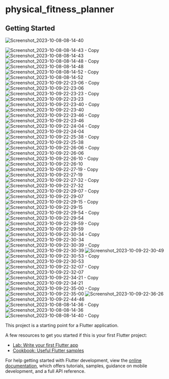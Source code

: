 # physical_fitness_planner


## Getting Started
![Screenshot_2023-10-08-08-14-40](https://github.com/Tarekyousseff/physical_fitness_planner/assets/149389639/ec06ed26-0f6a-4653-ab92-e0f140b8ae0d)  

![Screenshot_2023-10-08-08-14-43 - Copy](https://github.com/Tarekyousseff/physical_fitness_planner/assets/149389639/e5c4cd93-422d-42f9-aa8e-1f9a7b0bdf5b)
![Screenshot_2023-10-08-08-14-43](https://github.com/Tarekyousseff/physical_fitness_planner/assets/149389639/b026cc6c-9a3a-4b22-acc2-a52915a8761a)
![Screenshot_2023-10-08-08-14-48 - Copy](https://github.com/Tarekyousseff/physical_fitness_planner/assets/149389639/e0a9a3a6-7705-4d00-89be-c1707e9f4d6a)
![Screenshot_2023-10-08-08-14-48](https://github.com/Tarekyousseff/physical_fitness_planner/assets/149389639/ea639512-9f70-46ef-9b2c-f0c7d6512fe5)
![Screenshot_2023-10-08-08-14-52 - Copy](https://github.com/Tarekyousseff/physical_fitness_planner/assets/149389639/a36f68ec-5264-4a3d-a57e-82f1413571fd)
![Screenshot_2023-10-08-08-14-52](https://github.com/Tarekyousseff/physical_fitness_planner/assets/149389639/d794fb23-0089-4df8-9545-84132930af23)
![Screenshot_2023-10-09-22-23-06 - Copy](https://github.com/Tarekyousseff/physical_fitness_planner/assets/149389639/49b6dccf-37ee-4447-8c54-c2564ed074dc)
![Screenshot_2023-10-09-22-23-06](https://github.com/Tarekyousseff/physical_fitness_planner/assets/149389639/1301bfdd-d358-4284-ad11-cdc75db7fec4)
![Screenshot_2023-10-09-22-23-23 - Copy](https://github.com/Tarekyousseff/physical_fitness_planner/assets/149389639/86aeb15e-3f78-4c92-b11b-1bc73ee149c7)
![Screenshot_2023-10-09-22-23-23](https://github.com/Tarekyousseff/physical_fitness_planner/assets/149389639/61e23855-b272-4903-8873-c72bf488816e)
![Screenshot_2023-10-09-22-23-40 - Copy](https://github.com/Tarekyousseff/physical_fitness_planner/assets/149389639/cd02a115-19d3-4b36-be6a-58d2cf5c68d3)
![Screenshot_2023-10-09-22-23-40](https://github.com/Tarekyousseff/physical_fitness_planner/assets/149389639/91d6aaa0-11b9-4038-b72b-10a06a82d8ff)
![Screenshot_2023-10-09-22-23-46 - Copy](https://github.com/Tarekyousseff/physical_fitness_planner/assets/149389639/478d7dec-6a0e-4551-8899-ac8c4a8c4485)
![Screenshot_2023-10-09-22-23-46](https://github.com/Tarekyousseff/physical_fitness_planner/assets/149389639/08a8a9c2-a5bd-4634-8011-5bf90b5b197c)
![Screenshot_2023-10-09-22-24-04 - Copy](https://github.com/Tarekyousseff/physical_fitness_planner/assets/149389639/16ebe38d-fcda-4b7d-a870-cffb9f4e6f12)
![Screenshot_2023-10-09-22-24-04](https://github.com/Tarekyousseff/physical_fitness_planner/assets/149389639/1cd5b4c0-462b-49f7-9c22-b7916dd8b949)
![Screenshot_2023-10-09-22-25-38 - Copy](https://github.com/Tarekyousseff/physical_fitness_planner/assets/149389639/4fe0bc91-7ba1-41f5-886b-5fee23f2a9a8)
![Screenshot_2023-10-09-22-25-38](https://github.com/Tarekyousseff/physical_fitness_planner/assets/149389639/481ccca4-cbd4-48db-b5b9-d0f339b50095)
![Screenshot_2023-10-09-22-26-06 - Copy](https://github.com/Tarekyousseff/physical_fitness_planner/assets/149389639/07be0a4b-1773-47cb-9b43-df55d6e1eb44)
![Screenshot_2023-10-09-22-26-06](https://github.com/Tarekyousseff/physical_fitness_planner/assets/149389639/3ea15c2f-dda2-47f7-9652-e7ef4a4eda21)
![Screenshot_2023-10-09-22-26-10 - Copy](https://github.com/Tarekyousseff/physical_fitness_planner/assets/149389639/0b5d572a-f9c4-4074-8516-03db18c0c6cd)
![Screenshot_2023-10-09-22-26-10](https://github.com/Tarekyousseff/physical_fitness_planner/assets/149389639/4dcd9fde-508d-44b3-95c1-378cfea54516)
![Screenshot_2023-10-09-22-27-19 - Copy](https://github.com/Tarekyousseff/physical_fitness_planner/assets/149389639/c6b769d0-6d70-4703-a24e-0bde2c85b7fc)
![Screenshot_2023-10-09-22-27-19](https://github.com/Tarekyousseff/physical_fitness_planner/assets/149389639/0d3691bc-d6d7-4f13-bdb5-9a0e27440ca8)
![Screenshot_2023-10-09-22-27-32 - Copy](https://github.com/Tarekyousseff/physical_fitness_planner/assets/149389639/2d800c58-5a42-42c1-8f75-0f69f43afc25)
![Screenshot_2023-10-09-22-27-32](https://github.com/Tarekyousseff/physical_fitness_planner/assets/149389639/76c2cf47-9257-4660-8ad0-52bed119b5fb)
![Screenshot_2023-10-09-22-29-07 - Copy](https://github.com/Tarekyousseff/physical_fitness_planner/assets/149389639/632ad844-8e25-408f-bcb9-ac2634333795)
![Screenshot_2023-10-09-22-29-07](https://github.com/Tarekyousseff/physical_fitness_planner/assets/149389639/721982e5-cc5f-42f6-a05f-2ca82baf47c5)
![Screenshot_2023-10-09-22-29-15 - Copy](https://github.com/Tarekyousseff/physical_fitness_planner/assets/149389639/697dc939-1d89-46a6-a9bb-17750f6b4709)
![Screenshot_2023-10-09-22-29-15](https://github.com/Tarekyousseff/physical_fitness_planner/assets/149389639/e7591d94-ca12-4b3c-802b-fe3a8811a3e8)
![Screenshot_2023-10-09-22-29-54 - Copy](https://github.com/Tarekyousseff/physical_fitness_planner/assets/149389639/72acea48-fbeb-4160-befb-6229b8167521)
![Screenshot_2023-10-09-22-29-54](https://github.com/Tarekyousseff/physical_fitness_planner/assets/149389639/cc023710-0e6a-49fb-bf6c-6c5378b0d309)
![Screenshot_2023-10-09-22-29-59 - Copy](https://github.com/Tarekyousseff/physical_fitness_planner/assets/149389639/4a3e14b3-d35e-4baf-a084-8c5b04cc1a72)
![Screenshot_2023-10-09-22-29-59](https://github.com/Tarekyousseff/physical_fitness_planner/assets/149389639/18c8617f-95d4-4b99-bb4a-370f5d36de9b)
![Screenshot_2023-10-09-22-30-34 - Copy](https://github.com/Tarekyousseff/physical_fitness_planner/assets/149389639/0eb46761-4e94-4ce4-adf5-bf61ee5329df)
![Screenshot_2023-10-09-22-30-34](https://github.com/Tarekyousseff/physical_fitness_planner/assets/149389639/c9f73aff-6a54-4dfd-8ada-36426c25fd81)
![Screenshot_2023-10-09-22-30-39 - Copy](https://github.com/Tarekyousseff/physical_fitness_planner/assets/149389639/64eb82f3-646a-4008-8df8-0b693347074c)
![Screenshot_2023-10-09-22-30-39](https://github.com/Tarekyousseff/physical_fitness_planner/assets/149389639/4bce8521-75b9-4b6d-a819-16152f899adc)
![Screenshot_2023-10-09-22-30-49](https://github.com/Tarekyousseff/physical_fitness_planner/assets/149389639/0396ba33-3521-4d56-9eb9-7a904ba36064)
![Screenshot_2023-10-09-22-30-53 - Copy](https://github.com/Tarekyousseff/physical_fitness_planner/assets/149389639/041e1972-b3ad-4947-bafc-2634f966cbea)
![Screenshot_2023-10-09-22-30-53](https://github.com/Tarekyousseff/physical_fitness_planner/assets/149389639/f61f0dcf-f739-4159-b8ef-6fca21392672)
![Screenshot_2023-10-09-22-32-07 - Copy](https://github.com/Tarekyousseff/physical_fitness_planner/assets/149389639/eabb6417-17d5-4653-a2cd-94ccbff3f3d7)
![Screenshot_2023-10-09-22-32-07](https://github.com/Tarekyousseff/physical_fitness_planner/assets/149389639/8c0ae50c-108e-4aa1-b16f-31325657ec5e)
![Screenshot_2023-10-09-22-34-21 - Copy](https://github.com/Tarekyousseff/physical_fitness_planner/assets/149389639/fee23104-2349-49d1-b721-88bcc62a1186)
![Screenshot_2023-10-09-22-34-21](https://github.com/Tarekyousseff/physical_fitness_planner/assets/149389639/71209f74-b33a-423c-9da5-dae89b5a4662)
![Screenshot_2023-10-09-22-35-00 - Copy](https://github.com/Tarekyousseff/physical_fitness_planner/assets/149389639/3610ae8c-24da-402a-9703-f4318c8941f5)
![Screenshot_2023-10-09-22-35-00](https://github.com/Tarekyousseff/physical_fitness_planner/assets/149389639/ca463874-7715-42c3-bb28-df62172c0089)
![Screenshot_2023-10-09-22-36-26](https://github.com/Tarekyousseff/physical_fitness_planner/assets/149389639/e4592a7a-14fd-4aae-9aaa-3f7a4f9c3024)
![Screenshot_2023-10-09-22-44-46](https://github.com/Tarekyousseff/physical_fitness_planner/assets/149389639/d6c33eb9-a9f1-4cca-86a2-46cff794968c)
![Screenshot_2023-10-08-08-14-36 - Copy](https://github.com/Tarekyousseff/physical_fitness_planner/assets/149389639/3482c7f9-9777-40d2-a5be-46319300aba3)
![Screenshot_2023-10-08-08-14-36](https://github.com/Tarekyousseff/physical_fitness_planner/assets/149389639/bc1aea22-644e-4e95-a39c-133a440e9e03)
![Screenshot_2023-10-08-08-14-40 - Copy](https://github.com/Tarekyousseff/physical_fitness_planner/assets/149389639/bcf87e77-4b3f-4c19-9057-3157d889e7a4)

This project is a starting point for a Flutter application.

A few resources to get you started if this is your first Flutter project:

- [Lab: Write your first Flutter app](https://docs.flutter.dev/get-started/codelab)
- [Cookbook: Useful Flutter samples](https://docs.flutter.dev/cookbook)

For help getting started with Flutter development, view the
[online documentation](https://docs.flutter.dev/), which offers tutorials,
samples, guidance on mobile development, and a full API reference.
 
 
